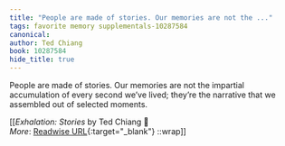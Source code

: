 ```yaml
---
title: "People are made of stories. Our memories are not the ..."
tags: favorite memory supplementals-10287584
canonical: 
author: Ted Chiang
book: 10287584
hide_title: true
---
```


People are made of stories. Our memories are not the impartial accumulation of every second we’ve lived; they’re the narrative that we assembled out of selected moments.


[[<cite>_Exhalation: Stories_</cite> by Ted Chiang 📕<br>
_More_: [Readwise URL](https://readwise.io/open/209716641){:target="_blank"}
::wrap]]